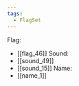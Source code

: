 ```yaml
---
tags:
  - FlagSet
---
```

Flag:
- [[flag_46]]
Sound:
- [[sound_49]]
- [[sound_15]]
Name:
- [[name_1]]
